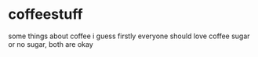 # coffeestuff
some things about coffee i guess
firstly everyone should love coffee
sugar or no sugar, both are okay
